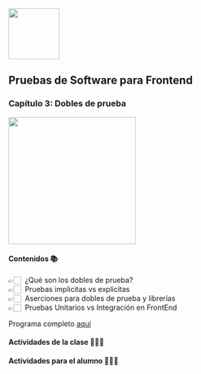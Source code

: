 <img src="https://res.cloudinary.com/boolean-spa/image/upload/v1591158800/logo_vayedu.svg" width=100> 

## Pruebas de Software para Frontend

### Capítulo 3: Dobles de prueba

<img src="https://res.cloudinary.com/boolean-spa/image/upload/v1592493810/frontend-testing_tf3juf.jpg" width=250 align="center"> 

#### Contenidos :books:
👉🏻 &nbsp;¿Qué son los dobles de prueba?<br/>
👉🏻 &nbsp;Pruebas implicitas vs explicitas<br/>
👉🏻 &nbsp;Aserciones para dobles de prueba y librerías<br/>
👉🏻 &nbsp;Pruebas Unitarios  vs Integración en FrontEnd<br/>

Programa completo [aquí](https://drive.google.com/open?id=1pz9LCqUx2sgtuk0cekVucWc0lxEzoLXx)

#### Actividades de la clase 🧑🏻‍🏫

#### Actividades para el alumno 👨🏻‍💻
